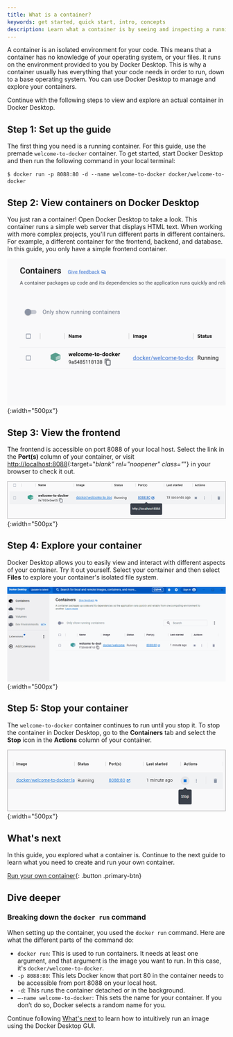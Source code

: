 ```yaml
---
title: What is a container?
keywords: get started, quick start, intro, concepts
description: Learn what a container is by seeing and inspecting a running container.
---
```


A container is an isolated environment for your code. This means that a container has no knowledge of your operating system, or your files. It runs on the environment provided to you by Docker Desktop. This is why a container usually has everything that your code needs in order to run, down to a base operating system. You can use Docker Desktop to manage and explore your containers.

Continue with the following steps to view and explore an actual container in Docker Desktop.

## Step 1: Set up the guide

The first thing you need is a running container. For this guide, use the premade `welcome-to-docker` container. To get started, start Docker Desktop and then run the following command in your local terminal:

```console
$ docker run -p 8088:80 -d --name welcome-to-docker docker/welcome-to-docker
```

## Step 2: View containers on Docker Desktop

You just ran a container! Open Docker Desktop to take a look. This container runs a simple web server that displays HTML text. When working with more complex projects, you'll run different parts in different containers. For example, a different container for the frontend, backend, and database. In this guide, you only have a simple frontend container.

![Docker Desktop with get-started container running](images/getting-started-container.png){:width="500px"}

## Step 3: View the frontend

The frontend is accessible on port 8088 of your local host. Select the link in the **Port(s)** column of your container, or visit [http://localhost:8088](http://localhost:8088){:target="_blank" rel="noopener" class="_"} in your browser to check it out.

![Accessing container frontend from Docker Desktop](images/getting-started-frontend.png){:width="500px"}

## Step 4: Explore your container

Docker Desktop allows you to easily view and interact with different aspects of your container. Try it out yourself. Select your container and then select **Files** to explore your container's isolated file system.

![Viewing container details in Docker Desktop](images/getting-started-explore-container.gif){:width="500px"}

## Step 5: Stop your container

The `welcome-to-docker` container continues to run until you stop it. To stop the container in Docker Desktop, go to the **Containers** tab and select the **Stop** icon in the **Actions** column of your container.

![Stopping a container in Docker Desktop](images/getting-started-stop.png){:width="500px"}

## What's next

In this guide, you explored what a container is. Continue to the next guide to learn what you need to create and run your own container.

[Run your own container](./run-your-own-container.md){: .button .primary-btn}

## Dive deeper

### Breaking down the `docker run` command

When setting up the container, you used the `docker run` command. Here are what the different parts of the command do:

 - `docker run`: This is used to run containers. It needs at least one argument, and that argument is the image you want to run. In this case, it's `docker/welcome-to-docker`.
 - `-p 8088:80`: This lets Docker know that port 80 in the container needs to be accessible from port 8088 on your local host.
 - `-d`: This runs the container detached or in the background.
 - `—-name welcome-to-docker`: This sets the name for your container. If you don’t do so, Docker selects a random name for you.

Continue following [What's next](#whats-next) to learn how to intuitively run an image using the Docker Desktop GUI.